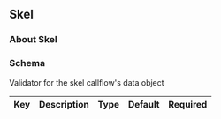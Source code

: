 ## Skel

### About Skel

### Schema

Validator for the skel callflow's data object

Key | Description | Type | Default | Required
--- | ----------- | ---- | ------- | --------
